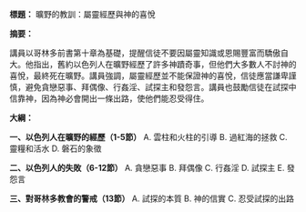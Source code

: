 **標題：** 曠野的教訓：屬靈經歷與神的喜悅

**摘要：**

講員以哥林多前書第十章為基礎，提醒信徒不要因屬靈知識或恩賜豐富而驕傲自大。他指出，舊約以色列人在曠野經歷了許多神蹟奇事，但他們大多數人不討神的喜悅，最終死在曠野。講員強調，屬靈經歷並不能保證神的喜悅，信徒應當謙卑謹慎，避免貪戀惡事、拜偶像、行姦淫、試探主和發怨言。講員也鼓勵信徒在試探中信靠神，因為神必會開出一條出路，使他們能忍受得住。

**大綱：**

**一、以色列人在曠野的經歷（1-5節）**
    A. 雲柱和火柱的引導
    B. 過紅海的拯救
    C. 靈糧和活水
    D. 磐石的象徵

**二、以色列人的失敗（6-12節）**
    A. 貪戀惡事
    B. 拜偶像
    C. 行姦淫
    D. 試探主
    E. 發怨言

**三、對哥林多教會的警戒（13節）**
    A. 試探的本質
    B. 神的信實
    C. 忍受試探的出路